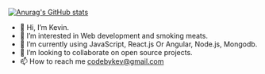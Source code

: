 [![Anurag's GitHub stats](https://github-readme-stats.vercel.app/api?username=Tgodkev )](https://github.com/anuraghazra/github-readme-stats)




- 👋 Hi, I’m Kevin.
- 👀 I’m interested in Web development and smoking meats.
- 🌱 I’m currently using JavaScript, React.js Or Angular, Node.js, Mongodb.
- 💞️ I’m looking to collaborate on open source projects.
- 📫 How to reach me codebykev@gmail.com

<!---
tgodkev/tgodkev is a ✨ special ✨ repository because its `README.md` (this file) appears on your GitHub profile.
You can click the Preview link to take a look at your changes.
--->
